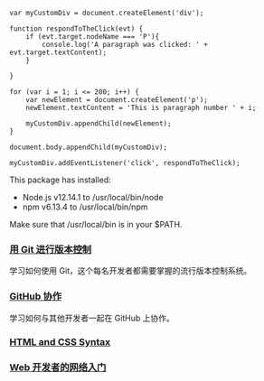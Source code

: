 ```
var myCustomDiv = document.createElement('div');

function respondToTheClick(evt) {
    if (evt.target.nodeName === 'P'){
        console.log('A paragraph was clicked: ' + evt.target.textContent);
    }
    
}

for (var i = 1; i <= 200; i++) {
    var newElement = document.createElement('p');
    newElement.textContent = 'This is paragraph number ' + i;

    myCustomDiv.appendChild(newElement);
}

document.body.appendChild(myCustomDiv);

myCustomDiv.addEventListener('click', respondToTheClick);
```

This package has installed:

-   Node.js v12.14.1 to /usr/local/bin/node
-   npm v6.13.4 to /usr/local/bin/npm

Make sure that /usr/local/bin is in your $PATH.


### [用 Git 进行版本控制](https://cn.udacity.com/course/version-control-with-git--ud123)
学习如何使用 Git，这个每名开发者都需要掌握的流行版本控制系统。
### [GitHub 协作](https://cn.udacity.com/course/github-collaboration--ud456)
学习如何与其他开发者一起在 GitHub 上协作。

### [HTML and CSS Syntax](https://cn.udacity.com/course/html-and-css-syntax--ud001)

### [Web 开发者的网络入门](https://cn.udacity.com/course/networking-for-web-developers--ud256)
<!--stackedit_data:
eyJoaXN0b3J5IjpbMTQxNDQ1Njk0LDc3OTI1Njk2Nl19
-->